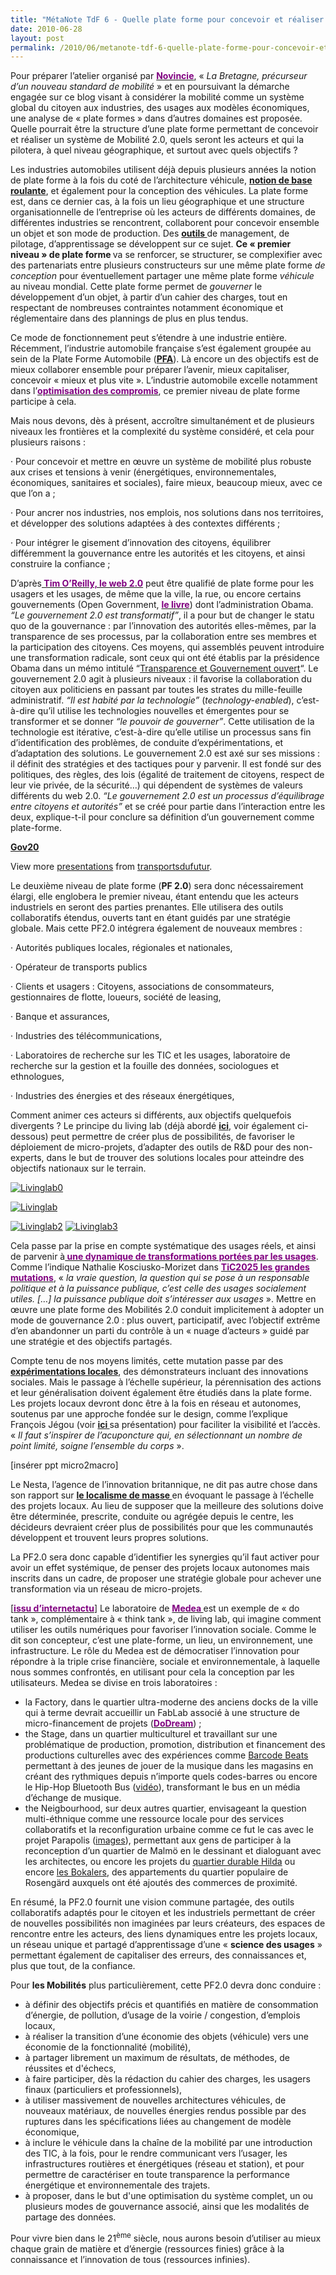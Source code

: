 ```yaml
---
title: "MétaNote TdF 6 - Quelle plate forme pour concevoir et réaliser le premier système de Mobilité 2.0 ?"
date: 2010-06-28
layout: post
permalink: /2010/06/metanote-tdf-6-quelle-plate-forme-pour-concevoir-et-realiser-le-premier-systeme-de-mobilite-20.html
---
```


<p class="MsoNormal">Pour préparer l’atelier organisé par <strong><a href="http://www.id4car.org/wpFichiers/1/1/Ressources/file/PDF/Conference_du_1er_juillet_Novincie.pdf"><span style="color: #800080;">Novincie</span></a></strong>, « <em>La Bretagne, précurseur d’un nouveau standard de mobilité </em>» et en poursuivant la démarche engagée sur ce blog visant à considérer la mobilité comme un système global du citoyen aux industries, des usages aux modèles économiques, une analyse de « plate formes » dans d’autres domaines est proposée. Quelle pourrait être la structure d’une plate forme permettant de concevoir et réaliser un système de Mobilité 2.0, quels seront les acteurs et qui la pilotera, à quel niveau géographique, et surtout avec quels objectifs ?</p>
<p class="MsoNormal"></p>
<!--more-->
<p class="MsoNormal"></p>
<p class="MsoNormal">Les industries automobiles utilisent déjà depuis plusieurs années la notion de plate forme à la fois du coté de l’architecture véhicule, <strong><a href="http://fr.wikipedia.org/wiki/Plate-forme">notion de base roulante</a></strong>, et également pour la conception des véhicules. La plate forme est, dans ce dernier cas, à la fois un lieu géographique et une structure organisationnelle de l’entreprise où les acteurs de différents domaines, de différentes industries se rencontrent, collaborent pour concevoir ensemble un objet et son mode de production. Des <strong><a href="http://www.codekf.org/">outils </a></strong>de management, de pilotage, d’apprentissage se développent sur ce sujet. <strong>Ce « premier niveau » de plate forme </strong>va se renforcer, se structurer, se complexifier avec des partenariats entre plusieurs constructeurs sur une même plate forme <em>de conception</em> pour éventuellement partager une même plate forme <em>véhicule</em> au niveau mondial. Cette plate forme permet de <em>gouverner</em> le développement d’un objet, à partir d’un cahier des charges, tout en respectant de nombreuses contraintes notamment économique et réglementaire dans des plannings de plus en plus tendus.</p>
<p class="MsoNormal"></p>
<p class="MsoNormal">Ce mode de fonctionnement peut s’étendre à une industrie entière. Récemment, l’industrie automobile française s’est également groupée au sein de la Plate Forme Automobile (<strong><a href="https://www.pfa-auto.fr/">PFA</a></strong>). Là encore un des objectifs est de mieux collaborer ensemble pour préparer l’avenir, mieux capitaliser, concevoir « mieux et plus vite ». L’industrie automobile excelle notamment dans l’<strong><a href="/2009/11/le-passage-de-lobjet-vehicule-aux-services-de-mobilite-une-chance.html"><span style="color: #800080;">optimisation des compromis</span></a></strong>, ce premier niveau de plate forme participe à cela.</p>
<p class="MsoNormal"></p>
<p class="MsoNormal">Mais nous devons, dès à présent, accroître simultanément et de plusieurs niveaux les frontières et la complexité du système considéré, et cela pour plusieurs raisons :</p>
<p class="MsoNormal">· <span dir="ltr">Pour concevoir et mettre en œuvre un système de mobilité plus robuste aux crises et tensions à venir (énergétiques, environnementales, économiques, sanitaires et sociales), faire mieux, beaucoup mieux, avec ce que l’on a ;</span></p>
<p class="MsoNormal">· <span dir="ltr">Pour ancrer nos industries, nos emplois, nos solutions dans nos territoires, et développer des solutions adaptées à des contextes différents ;</span></p>
<p class="MsoNormal">· <span dir="ltr">Pour intégrer le gisement d’innovation des citoyens, équilibrer différemment la gouvernance entre les autorités et les citoyens, et ainsi construire la confiance ;</span></p>
<p class="MsoNormal"></p>
<p class="MsoNormal">D’après<strong><a href="http://techcrunch.com/2009/09/04/gov-20-its-all-about-the-platform/"><span style="color: #800080;"> Tim O’Reilly, le web 2.0</span></a></strong> peut être qualifié de plate forme pour les usagers et les usages, de même que la ville, la rue, ou encore certains gouvernements (Open Government, <strong><a href="http://opengovernment.labs.oreilly.com/ch01.html"><span style="color: #800080;">le livre</span></a></strong>) dont l’administration Obama. <em>“Le gouvernement 2.0 est transformatif”</em>, il a pour but de changer le statu quo de la gouvernance : par l’innovation des autorités elles-mêmes, par la transparence de ses processus, par la collaboration entre ses membres et la participation des citoyens. Ces moyens, qui assemblés peuvent introduire une transformation radicale, sont ceux qui ont été établis par la présidence Obama dans un mémo intitulé “<span lang="EN-US"><a href="http://www.whitehouse.gov/the_press_office/TransparencyandOpenGovernment/"><span lang="FR">Transparence et Gouvernement ouvert</span></a></span>“. Le gouvernement 2.0 agit à plusieurs niveaux : il favorise la collaboration du citoyen aux politiciens en passant par toutes les strates du mille-feuille administratif. <em>“Il est habité par la technologie”</em> (<em>technology-enabled</em>), c’est-à-dire qu’il utilise les technologies nouvelles et émergentes pour se transformer et se donner <em>“le pouvoir de gouverner”</em>. Cette utilisation de la technologie est itérative, c’est-à-dire qu’elle utilise un processus sans fin d’identification
des problèmes, de conduite d’expérimentations, et d’adaptation des solutions. Le gouvernement 2.0 est axé sur ses missions : il définit des stratégies et des tactiques pour y parvenir. Il est fondé sur des politiques, des règles, des lois (égalité de traitement de citoyens, respect de leur vie privée, de la sécurité…) qui dépendent de systèmes de valeurs différents du web 2.0. <em>“Le gouvernement 2.0 est un processus d’équilibrage entre citoyens et autorités”</em> et se créé pour partie dans l’interaction entre les deux, explique-t-il pour conclure sa définition d’un gouvernement comme plate-forme.</p>
<p class="MsoNormal"></p>
<p class="MsoNormal"><strong><a title="Gov20" href="http://www.slideshare.net/transportsdufutur/gov20-4632600">Gov20</a></strong></p>

<div>View more <a href="http://www.slideshare.net/">presentations</a> from <a href="http://www.slideshare.net/transportsdufutur">transportsdufutur</a>.</div>
<div></div>
<p class="MsoNormal"></p>
<p class="MsoNormal">Le deuxième niveau de plate forme (<strong>PF 2.0</strong>) sera donc nécessairement élargi, elle englobera le premier niveau, étant entendu que les acteurs industriels en seront des parties prenantes. Elle utilisera des outils collaboratifs étendus, ouverts tant en étant guidés par une stratégie globale. Mais cette PF2.0 intégrera également de nouveaux membres :</p>
<p class="MsoNormal">· <span dir="ltr">Autorités publiques locales, régionales et nationales,</span></p>
<p class="MsoNormal">· <span dir="ltr">Opérateur de transports publics</span></p>
<p class="MsoNormal">· <span dir="ltr">Clients et usagers : Citoyens, associations de consommateurs, gestionnaires de flotte, loueurs, société de leasing,</span></p>
<p class="MsoNormal">· <span dir="ltr">Banque et assurances,</span></p>
<p class="MsoNormal">· <span dir="ltr">Industries des télécommunications,</span></p>
<p class="MsoNormal">· <span dir="ltr">Laboratoires de recherche sur les TIC et les usages, laboratoire de recherche sur la gestion et la fouille des données, sociologues et ethnologues,</span></p>
<p class="MsoNormal">· <span dir="ltr">Industries des énergies et des réseaux énergétiques,</span></p>
<p class="MsoNormal"></p>
<p class="MsoNormal">Comment animer ces acteurs si différents, aux objectifs quelquefois divergents ? Le principe du living lab (déjà abordé <strong><a href="/2010/04/du-serious-game-a-la-ville-laboratoire-puis-a-la-ville-living-lab.html">ici</a></strong>, voir également ci-dessous) peut permettre de créer plus de possibilités, de favoriser le déploiement de micro-projets, d’adapter des outils de R&D pour des non-experts, dans le but de trouver des solutions locales pour atteindre des objectifs nationaux sur le terrain.</p>
<p class="MsoNormal"></p>
<p class="MsoNormal"><a href="/wp-content/uploads/sites/6/old/6a0120a66d2ad4970b0134850b6afd970c-pi.jpg" rel="lightbox"><img class="asset asset-image at-xid-6a0120a66d2ad4970b0134850b6afd970c " title="Livinglab0" src="/wp-content/uploads/sites/6/old/6a0120a66d2ad4970b0134850b6afd970c-500pi.jpg" alt="Livinglab0" border="0" /></a></p>
<p class="MsoNormal"><a href="/wp-content/uploads/sites/6/old/6a0120a66d2ad4970b0134850b6b84970c-pi.jpg" rel="lightbox"><img class="asset asset-image at-xid-6a0120a66d2ad4970b0134850b6b84970c " title="Livinglab" src="/wp-content/uploads/sites/6/old/6a0120a66d2ad4970b0134850b6b84970c-500pi.jpg" alt="Livinglab" border="0" /></a></p>
<p class="MsoNormal"><a href="/wp-content/uploads/sites/6/old/6a0120a66d2ad4970b0133f1e5e3c5970b-pi.jpg" rel="lightbox"><img class="asset asset-image at-xid-6a0120a66d2ad4970b0133f1e5e3c5970b " title="Livinglab2" src="/wp-content/uploads/sites/6/old/6a0120a66d2ad4970b0133f1e5e3c5970b-500pi.jpg" alt="Livinglab2" border="0" /></a>
<a href="/wp-content/uploads/sites/6/old/6a0120a66d2ad4970b0134850b6c8b970c-pi.jpg" rel="lightbox"><img class="asset asset-image at-xid-6a0120a66d2ad4970b0134850b6c8b970c " title="Livinglab3" src="/wp-content/uploads/sites/6/old/6a0120a66d2ad4970b0134850b6c8b970c-500pi.jpg" alt="Livinglab3" border="0" /></a>


Cela passe par la prise en compte systématique des usages réels, et ainsi de parvenir à<strong><a href="http://www.internetactu.net/2010/06/23/voyage-dans-linnovation-sociale-scandinave-33-de-la-micro-experimentation-a-la-macro-transformation/"><span style="color: #800080;"> une dynamique de transformations portées par les usages</span></a></strong>. Comme l’indique Nathalie Kosciusko-Morizet dans <strong><a href="http://www.scribd.com/doc/29788223/Tic-2025-les-grandes-mutations-Comment-internet-et-les-Technologies-de-l-information-et-de-la-communication-vont-dessiner-les-prochaines-annees"><span style="color: #800080;">TiC2025 les grandes mutations</span></a></strong>, « <em>la vraie question, la question qui se pose à un responsable politique et à la puissance publique, c’est celle des usages socialement utiles. […] la puissance publique doit s’intéresser aux usages</em> ». Mettre en œuvre une plate forme des Mobilités 2.0 conduit implicitement à adopter un mode de gouvernance 2.0 : plus ouvert, participatif, avec l’objectif extrême d’en abandonner un parti du contrôle à un « nuage d’acteurs » guidé par une stratégie et des objectifs partagés.</p>
<p class="MsoNormal"></p>
<p class="MsoNormal">Compte tenu de nos moyens limités, cette mutation passe par des <strong><a href="http://www.sustainable-everyday.net/main/?page_id=9">expérimentations locales</a></strong>, des démonstrateurs incluant des innovations sociales. Mais le passage à l’échelle supérieur, la pérennisation des actions et leur généralisation doivent également être étudiés dans la plate forme. Les projets locaux devront donc être à la fois en réseau et autonomes, soutenus par une approche fondée sur le design, comme l’explique François Jégou (voir <strong><a href="http://www.slideshare.net/27eregion/perl-100603-intro">ici </a></strong>sa présentation) pour faciliter la visibilité et l’accès. « <em>Il faut s’inspirer de l’acuponcture qui, en sélectionnant un nombre de point limité, soigne l’ensemble du corps</em> ».</p>
<p class="MsoNormal">[insérer ppt micro2macro]</p>
<p class="MsoNormal"></p>
<p class="MsoNormal">Le Nesta, l’agence de l’innovation britannique, ne dit pas autre chose dans son rapport sur <span class="Lienhypertexte2"><strong><a href="/wp-content/uploads/sites/6/2010/06/MassLocalism_Feb2010.pdf">le localisme de masse </a></strong></span>en évoquant le passage à l’échelle des projets locaux. Au lieu de supposer que la meilleure des solutions doive être déterminée, prescrite, conduite ou agrégée depuis le centre, les décideurs devraient créer plus de possibilités pour que les communautés développent et trouvent leurs propres solutions.</p>
<p class="MsoNormal"></p>
<p class="MsoNormal">La PF2.0 sera donc capable d’identifier les synergies qu’il faut activer pour avoir un effet systémique, de penser des projets locaux autonomes mais inscrits dans un cadre, de proposer une stratégie globale pour achever une transformation via un réseau de micro-projets.</p>
<p class="MsoNormal"></p>
<p class="MsoNormal">[<strong><a href="http://www.internetactu.net/2010/06/15/voyage-dans-linnovation-sociale-scandinave-13-construire-la-ville-durable-avec-ses-habitants/"><span style="color: #800080;">issu d’internetactu</span></a></strong>] Le laboratoire de <strong><a href="http://medea.mah.se/"><span style="color: #800080;">Medea </span></a></strong>est un exemple de « do tank », complémentaire à « think tank », de living lab, qui imagine comment utiliser les outils numériques pour favoriser l’innovation sociale. Comme le dit son concepteur, c’est une plate-forme, un lieu, un environnement, une infrastructure. Le rôle du Medea est de démocratiser l’innovation pour répondre à la triple crise financière, sociale et environnementale, à laquelle nous sommes confrontés, en utilisant pour cela la conception par les utilisateurs. <span lang="EN-US">Medea se divise en trois laboratoires : </span></p>

<ul type="disc">
 	<li class="MsoNormal">la Factory, dans le quartier ultra-moderne des anciens docks de la ville qui à terme devrait accueillir un FabLab associé à une structure de micro-financement de projets (<strong><a href="http://medea.mah.se/2010/06/do-tank-dodream/"><span style="color: #800080;">DoDream</span></a></strong>) ;</li>
 	<li class="MsoNormal">the Stage, dans un quartier multiculturel et travaillant sur une problématique de production, promotion, distribution et financement des productions culturelles avec des expériences comme <span lang="EN-US"><a href="http://barcodebeats.hobye.dk/"><span lang="FR">Barcode Beats</span></a></span> permettant à des jeunes de jouer de la musique dans les magasins en créant des rythmiques depuis n’importe quels codes-barres ou encore le Hip-Hop Bluetooth Bus (<span lang="EN-US"><a href="http://www.youtube.com/watch?v=t7mNCYYEGDc"><span lang="FR">vidéo</span></a></span>), transformant le bus en un média d’échange de musique.</li>
 	<li class="MsoNormal">the Neigbourhood, sur deux autres quartier, envisageant la question multi-éthnique comme une ressource locale pour des services collaboratifs et la reconfiguration urbaine comme ce fut le cas avec le projet Parapolis (<span lang="EN-US"><a href="http://www.flickr.com/photos/unsworn/tags/parapolis/"><span lang="FR">images</span></a></span>), permettant aux gens de participer à la reconception d’un quartier de Malmö en le dessinant et dialoguant avec les architectes, ou encore les projets du <span lang="EN-US"><a href="http://www.hsb.se/malmo/hilda"><span lang="FR">quartier durable Hilda</span></a></span> ou encore <span lang="EN-US"><a href="http://www.malmo.se/Medborgare/Stadsplanering--trafik/Byggprojekt/Rosengard/Bokaler-i-Rosengard.html"><span lang="FR">les Bokalers</span></a></span>, des appartements du quartier populaire de Rosengärd auxquels ont été ajoutés des commerces de proximité.</li>
</ul>
<p class="MsoNormal"></p>
<p class="MsoNormal">En résumé, la PF2.0 fournit une vision commune partagée, des outils collaboratifs adaptés pour le citoyen et les industriels permettant de créer de nouvelles possibilités non imaginées par leurs créateurs, des espaces de rencontre entre les acteurs, des liens dynamiques entre les projets locaux, un réseau unique et partagé d’apprentissage d’une « <strong>science des usages</strong> » permettant également de capitaliser des erreurs, des connaissances et, plus que tout, de la confiance.</p>
<p class="MsoNormal"></p>
<p class="MsoNormal">Pour <strong>les Mobilités</strong> plus particulièrement, cette PF2.0 devra donc conduire :</p>

<ul>
 	<li>à définir des objectifs précis et quantifiés en matière de consommation d’énergie, de pollution, d’usage de la voirie / congestion, d’emplois locaux,</li>
 	<li>à réaliser la transition d’une économie des objets (véhicule) vers une économie de la fonctionnalité (mobilité),</li>
 	<li>à partager librement un maximum de résultats, de méthodes, de réussites et d'échecs,</li>
 	<li>à faire participer, dès la rédaction du cahier des charges, les usagers finaux (particuliers et professionnels),</li>
 	<li>à utiliser massivement de nouvelles architectures véhicules, de nouveaux matériaux, de nouvelles énergies rendus possible par des ruptures dans les spécifications liées au changement de modèle économique,</li>
 	<li>à inclure le véhicule dans la chaîne de la mobilité par une introduction des TIC, à la fois, pour le rendre communicant vers l’usager, les infrastructures routières et énergétiques (réseau et station), et pour permettre de caractériser en toute transparence la performance énergétique et environnementale des trajets.</li>
 	<li>à proposer, dans le but d'une optimisation du système complet, un ou plusieurs modes de gouvernance associé, ainsi que les modalités de partage des données.</li>
</ul>
Pour vivre bien dans le 21<sup>ème</sup> siècle, nous aurons besoin d’utiliser au mieux chaque grain de matière et d’énergie (ressources finies) grâce à la connaissance et l’innovation de tous (ressources infinies).